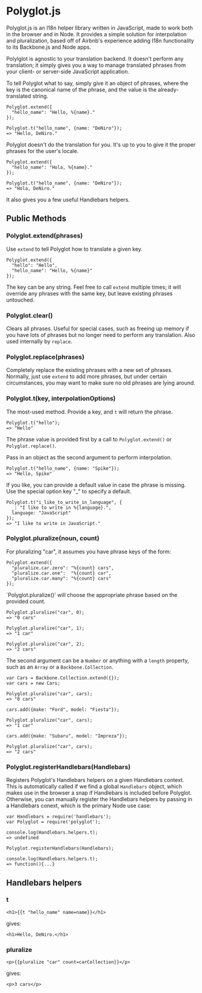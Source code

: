 Polyglot.js
===========

Polyglot.js is an I18n helper library written in JavaScript, made to
work both in the browser and in Node. It provides a simple solution for
interpolation and pluralization, based off of Airbnb's
experience adding I18n functionality to its Backbone.js and Node apps.

Polylglot is agnostic to your translation backend. It doesn't perform any
translation; it simply gives you a way to manage translated phrases from
your client- or server-side JavaScript application.

To tell Polyglot what to say, simply give it an object of phrases,
where the key is the canonical name of the phrase, and the value is
the already-translated string.

    Polyglot.extend({
      "hello_name": "Hello, %{name}."
    });

    Polyglot.t("hello_name", {name: "DeNiro"});
    => "Hello, DeNiro."

Polyglot doesn't do the translation for you. It's up to you to give it
the proper phrases for the user's locale.

    Polyglot.extend({
      "hello_name": "Hola, %{name}."
    });

    Polyglot.t("hello_name", {name: "DeNiro"});
    => "Hola, DeNiro."

It also gives you a few useful Handlebars helpers.

## Public Methods

### Polyglot.extend(phrases)

Use `extend` to tell Polyglot how to translate a given key.

    Polyglot.extend({
      "hello": "Hello",
      "hello_name": "Hello, %{name}"
    });

The key can be any string.  Feel free to call `extend` multiple times;
it will override any phrases with the same key, but leave existing phrases
untouched.

### Polyglot.clear()

Clears all phrases. Useful for special cases, such as freeing
up memory if you have lots of phrases but no longer need to
perform any translation. Also used internally by `replace`.


### Polyglot.replace(phrases)

Completely replace the existing phrases with a new set of phrases.
Normally, just use `extend` to add more phrases, but under certain
circumstances, you may want to make sure no old phrases are lying around.

### Polyglot.t(key, interpolationOptions)

The most-used method. Provide a key, and `t` will return the
phrase.

    Polyglot.t("hello");
    => "Hello"

The phrase value is provided first by a call to `Polyglot.extend()` or
`Polyglot.replace()`.

Pass in an object as the second argument to perform interpolation.

    Polyglot.t("hello_name", {name: "Spike"});
    => "Hello, Spike"

If you like, you can provide a default value in case the phrase is missing.
Use the special option key "_" to specify a default.

    Polyglot.t("i_like_to_write_in_language", {
      _: "I like to write in %{language}.",
      language: "JavaScript"
    });
    => "I like to write in JavaScript."


### Polyglot.pluralize(noun, count)

For pluralizing "car", it assumes you have phrase keys of the form:

    Polyglot.extend({
      "pluralize.car.zero": "%{count} cars",
      "pluralize.car.one":  "%{count} car",
      "pluralize.car.many": "%{count} cars"
    });

`Polyglot.pluralize()' will choose the appropriate phrase based
on the provided count.

    Polyglot.pluralize("car", 0);
    => "0 cars"

    Polyglot.pluralize("car", 1);
    => "1 car"

    Polyglot.pluralize("car", 2);
    => "2 cars"

The second argument can be a `Number` or anything with a `length` property,
such as an `Array` or a `Backbone.Collection`.

    var Cars = Backbone.Collection.extend({});
    var cars = new Cars;

    Polyglot.pluralize("car", cars);
    => "0 cars"

    cars.add({make: "Ford", model: "Fiesta"});

    Polyglot.pluralize("car", cars);
    => "1 car"

    cars.add({make: "Subaru", model: "Impreza"});

    Polyglot.pluralize("car", cars);
    => "2 cars"

### Polyglot.registerHandlebars(Handlebars)

Registers Polyglot's Handlebars helpers on a given
Handlebars context. This is automatically called if we find
a global `Handlebars` object, which makes use in the
browser a snap if Handlebars is included before Polyglot.
Otherwise, you can manually register the Handlebars helpers
by passing in a Handlebars conext, which is the primary Node
use case:

    var Handlebars = require('handlebars');
    var Polyglot = require('polyglot');

    console.log(Handlebars.helpers.t);
    => undefined

    Polyglot.registerHandlebars(Handlebars);

    console.log(Handlebars.helpers.t);
    => function(){...}

## Handlebars helpers

### t

    <h1>{{t "hello_name" name=name}}</h1>

gives:

    <h1>Hello, DeNiro.</h1>

### pluralize

    <p>{{pluralize "car" count=carCollection}}</p>

gives:

    <p>3 cars</p>

